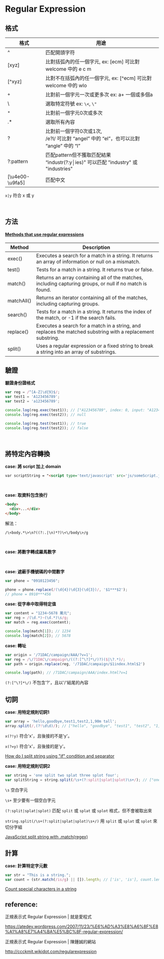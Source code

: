 # Regular Expression

## 格式

格式            | 用途
--------------- | ----
^               | 匹配開頭字符
[xyz]           | 比對括弧內的任一個字元, ex: [ecm] 可比對 welcome 中的 e c m
[^xyz]          | 比對不在括弧內的任一個字元, ex: [^ecm] 可比對 welcome 中的 wlo
`+`             | 比對前一個字元一次或更多次 ex: a+ 一個或多個a
\               | 選取特定符號 ex: ``\<``, ``\"``
`*`             | 比對前一個字元0次或多次
.*              | 選取所有內容
?               | 比對前一個字符0次或1次,<br /> /e?l/ 可比對 “angel” 中的 “el”，也可以比對 “angle” 中的 “l”
?:pattern       | 匹配pattern但不獲取匹配結果 <br /> “industr(?:y│ies)" 可以匹配 ”industry" 或 "industries"
[\u4e00-\u9fa5] | 匹配中文

`x|y` 符合 x 或 y

<br />

## 方法

#### [Methods that use regular expressions](https://developer.mozilla.org/en-US/docs/Web/JavaScript/Guide/Regular_Expressions#Using_regular_expressions_in_JavaScript)
Method     | Description
---------- | ---
exec()	   | Executes a search for a match in a string. It returns an array of information or null on a mismatch.
test()	   | Tests for a match in a string. It returns true or false.
match()	   | Returns an array containing all of the matches, including capturing groups, or null if no match is found.
matchAll() | Returns an iterator containing all of the matches, including capturing groups.
search()   | Tests for a match in a string. It returns the index of the match, or -1 if the search fails.
replace()  | Executes a search for a match in a string, and replaces the matched substring with a replacement substring.
split()	   | Uses a regular expression or a fixed string to break a string into an array of substrings.

## 驗證

**驗證身份證格式**

```js
var reg = /^[A-Z]\d{9}$/;
var test1 = 'A123456789';
var test2 = 'a123456789';

console.log(reg.exec(test1)); // ["A123456789", index: 0, input: "A123456789", groups: undefined]
console.log(reg.exec(test2)); // null

console.log(reg.test(test1)); // true
console.log(reg.test(test2)); // false
```

<br />

## 將特定內容轉換

**case: 將 script 加上 domain**

```html
var scriptString = "<script type='text/javascript' src='js/someScript.js'></script>";

```

<br />

**case: 取資料包含換行**
```html
<body>
  <div>...</div>
</body>
```
解法：

```
/\<body.*\>\n?((?:.|\n)*?)\<\/body\>/g
```

<br />

**case: 將數字轉成羅馬數字**

<br />

**case: 遮蔽手機號碼的中間數字**

```javascript
var phone = "0910123456";

phone = phone.replace(/(\d{4})\d{3}(\d{3})/, '$1***$2');
// phone = 0910***456
```

**case: 從字串中取得特定值**

```javascript
var content = "1234~5678 萬元";
var reg = /(\d.*)~(\d.*)\s/g;
var match = reg.exec(content);

console.log(match[1]); // 1234
console.log(match[2]); // 5678
```

**case: 轉址**

```javascript
var origin = '/71DAC/campaign/AAA/?v=1';
var reg = /\/71DAC\/campaign\/((?:[^\?]*\/)?)($|\?.*)/;
var path = origin.replace(reg, '/71DAC/campaign/$1index.html$2')

console.log(path); // /71DAC/campaign/AAA/index.html?v=1
```

`(?:[^\?]*\/)` 不包含'?'，且以'/'結尾的內容


## 切詞

**case: 用特定規則切詞1**

```javascript
var array = 'hello,goodbye,test1,test2,1,90m tall';
array.split(/,(?!\d\d)/); // ["hello", "goodbye", "test1", "test2", "1,90m tall"]
```
`x(?!y)` 符合'x'，且後接的不是'y'。

`x(?=y)` 符合'x'，且後接的是'y'。

[How do I split string using "if" condition and separator](https://stackoverflow.com/questions/36666975/how-do-i-split-string-using-if-condition-and-separator)

**case: 用特定規則切詞2**

```javascript
var string = 'one split two splat three splot four';
var splitString = string.split(/\s+(?:split|splat|splot)\s+/); // ["one", "two", "three", "four"]
```

`\s` 空白字元

`\s+` 至少要有一個空白字元

`(?:split|splat|splot)` 匹配 `split` 或 `splat` 或 `splot` 格式，但不會被取出來

`string.split(/\s+(?:split|splat|splot)\s+/)` 用 ` split ` 或 ` splat ` 或 ` splot ` 來切分字組

[JavaScript split string with .match(regex)](https://stackoverflow.com/questions/37838532/javascript-split-string-with-matchregex)

## 計算

**case: 計算特定字元數**

```javascript
var str = "This is a string.";
var count = (str.match(/is/g) || []).length; // ['is', 'is'], count.length = 2
```

[Count special characters in a string](https://stackoverflow.com/questions/32182708/count-special-characters-in-a-string)

## reference:

正規表示式 Regular Expression | 就是愛程式

https://atedev.wordpress.com/2007/11/23/%E6%AD%A3%E8%A6%8F%E8%A1%A8%E7%A4%BA%E5%BC%8F-regular-expression/

正規表示式 Regular Expression | 陳鍾誠的網站

http://ccckmit.wikidot.com/regularexpression
